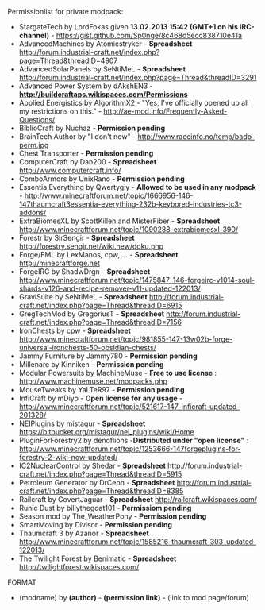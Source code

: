 Permissionlist for private modpack:
* StargateTech by LordFokas given __13.02.2013 15:42 (GMT+1 on his IRC-channel)__ - https://gist.github.com/Sp0nge/8c468d5ecc838710e41a
* AdvancedMachines by Atomicstryker - __Spreadsheet__ http://forum.industrial-craft.net/index.php?page=Thread&threadID=4907
* AdvancedSolarPanels by SeNtiMeL - __Spreadsheet__ http://forum.industrial-craft.net/index.php?page=Thread&threadID=3291
* Advanced Power System by dAkshEN3 - __http://buildcraftaps.wikispaces.com/Permissions__
* Applied Energistics by AlgorithmX2 - "Yes, I've officially opened up all my restrictions on this." - http://ae-mod.info/Frequently-Asked-Questions/
* BiblioCraft by Nuchaz - __Permission pending__
* BrainTech Author by "I don't now" - http://www.raceinfo.no/temp/badp-perm.jpg
* Chest Transporter - __Permission pending__
* ComputerCraft by Dan200	- __Spreadsheet__ http://www.computercraft.info/
* ComboArmors by   UnixRano - __Permission pending__
* Essentia Everything by Qwertygiy - __Allowed to be used in any modpack__ - http://www.minecraftforum.net/topic/1666956-146-147thaumcraft3essentia-everything-232b-keybored-industries-tc3-addons/
* ExtraBiomesXL by ScottKillen and MisterFiber	- __Spreadsheet__ http://www.minecraftforum.net/topic/1090288-extrabiomesxl-390/
* Forestr by	SirSengir	- __Spreadsheet__ http://forestry.sengir.net/wiki.new/doku.php
* Forge/FML by LexManos, cpw, ...	- __Spreadsheet__ http://minecraftforge.net
* ForgeIRC by ShadwDrgn	- __Spreadsheet__ http://www.minecraftforum.net/topic/1475847-146-forgeirc-v1014-soul-shards-v126-and-recipe-remover-v11-updated-122013/
* GraviSuite by SeNtiMeL	- __Spreadsheet__ http://forum.industrial-craft.net/index.php?page=Thread&threadID=6915
* GregTechMod by GregoriusT	- __Spreadsheet__ http://forum.industrial-craft.net/index.php?page=Thread&threadID=7156
* IronChests by cpw	- __Spreadsheet__ http://www.minecraftforum.net/topic/981855-147-13w02b-forge-universal-ironchests-50-obsidian-chests/
* Jammy Furniture by Jammy780 - __Permission pending__
* Millenare by Kinniken - __Permission pending__
* Modular Powersuits by MachineMuse - __Free to use license__ : http://www.machinemuse.net/modpacks.php
* MouseTweaks by YaLTeR97 - __Permission pending__
* InfiCraft by mDiyo - __Open license for any usage__ - http://www.minecraftforum.net/topic/521617-147-inficraft-updated-201328/
* NEIPlugins by mistaqur	- __Spreadsheet__ https://bitbucket.org/mistaqur/nei_plugins/wiki/Home
* PluginForForestry2 by denoflions -__Distributed under "open license"__ : http://www.minecraftforum.net/topic/1253666-147forgeplugins-for-forestry-2-wiki-now-updated/
* IC2NuclearControl by Shedar	- __Spreadsheet__ http://forum.industrial-craft.net/index.php?page=Thread&threadID=5915
* Petroleum Generator by DrCeph	- __Spreadsheet__ http://forum.industrial-craft.net/index.php?page=Thread&threadID=8385
* Railcraft by CovertJaguar	- __Spreadsheet__ http://railcraft.wikispaces.com/
* Runic Dust by billythegoat101 - __Permissiom pending__
* Season mod by The_WeatherPony - __Permission pending__
* SmartMoving by Divisor - __Permission pending__
* Thaumcraft 3 by Azanor	- __Spreadsheet__ http://www.minecraftforum.net/topic/1585216-thaumcraft-303-updated-122013/
* The Twilight Forest by Benimatic	- __Spreadsheet__ http://twilightforest.wikispaces.com/

FORMAT
* (modname) by __(author)__ - __(permission link)__ - (link to mod page/forum)
